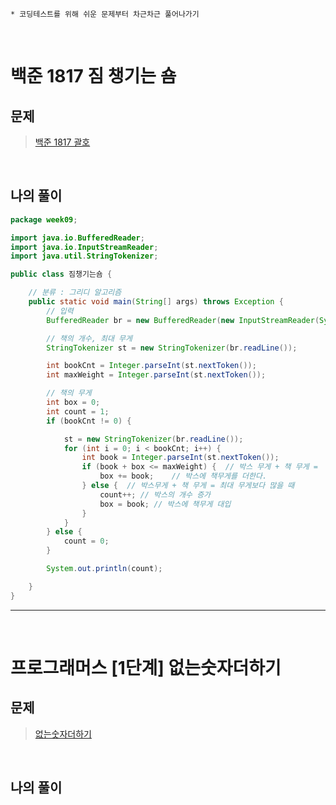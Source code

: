     * 코딩테스트를 위해 쉬운 문제부터 차근차근 풀어나가기

<br>

# 백준 1817 짐 챙기는 숌

## 문제


> [백준 1817 괄호][백준 1817 괄호 ]

[백준 1817 괄호]: https://www.acmicpc.net/problem/1817
<br>

## 나의 풀이
```java
package week09;

import java.io.BufferedReader;
import java.io.InputStreamReader;
import java.util.StringTokenizer;

public class 짐챙기는숌 {

    // 분류 : 그리디 알고리즘
    public static void main(String[] args) throws Exception {
        // 입력
        BufferedReader br = new BufferedReader(new InputStreamReader(System.in));

        // 책의 개수, 최대 무게
        StringTokenizer st = new StringTokenizer(br.readLine());

        int bookCnt = Integer.parseInt(st.nextToken());
        int maxWeight = Integer.parseInt(st.nextToken());

        // 책의 무게
        int box = 0;
        int count = 1;
        if (bookCnt != 0) {

            st = new StringTokenizer(br.readLine());
            for (int i = 0; i < bookCnt; i++) {
                int book = Integer.parseInt(st.nextToken());
                if (book + box <= maxWeight) {  // 박스 무게 + 책 무게 =  최대 무게보다 적을 때
                    box += book;    // 박스에 책무게를 더한다.
                } else {  // 박스무게 + 책 무게 = 최대 무게보다 많을 때
                    count++; // 박스의 개수 증가
                    box = book; // 박스에 책무게 대입
                }
            }
        } else {
            count = 0;
        }

        System.out.println(count);

    }
}

```
* * * 
<br> 

# 프로그래머스 [1단계] 없는숫자더하기

## 문제


> [없는숫자더하기][없는숫자더하기]

[없는숫자더하기]: https://programmers.co.kr/learn/courses/30/lessons/86051
<br>

## 나의 풀이